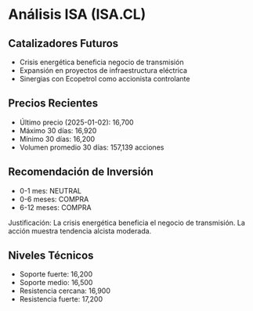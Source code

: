 # Análisis ISA (ISA.CL)

## Catalizadores Futuros

- Crisis energética beneficia negocio de transmisión
- Expansión en proyectos de infraestructura eléctrica
- Sinergias con Ecopetrol como accionista controlante

## Precios Recientes

- Último precio (2025-01-02): 16,700
- Máximo 30 días: 16,920
- Mínimo 30 días: 16,200
- Volumen promedio 30 días: 157,139 acciones

## Recomendación de Inversión

- 0-1 mes: NEUTRAL
- 0-6 meses: COMPRA
- 6-12 meses: COMPRA

Justificación: La crisis energética beneficia el negocio de transmisión. La acción muestra tendencia alcista moderada.

## Niveles Técnicos

- Soporte fuerte: 16,200
- Soporte medio: 16,500
- Resistencia cercana: 16,900
- Resistencia fuerte: 17,200
